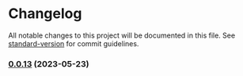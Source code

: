 # Changelog

All notable changes to this project will be documented in this file. See [standard-version](https://github.com/conventional-changelog/standard-version) for commit guidelines.

### [0.0.13](https://github.com/ionic-team/stencil-component-starter/compare/v0.0.12...v0.0.13) (2023-05-23)

